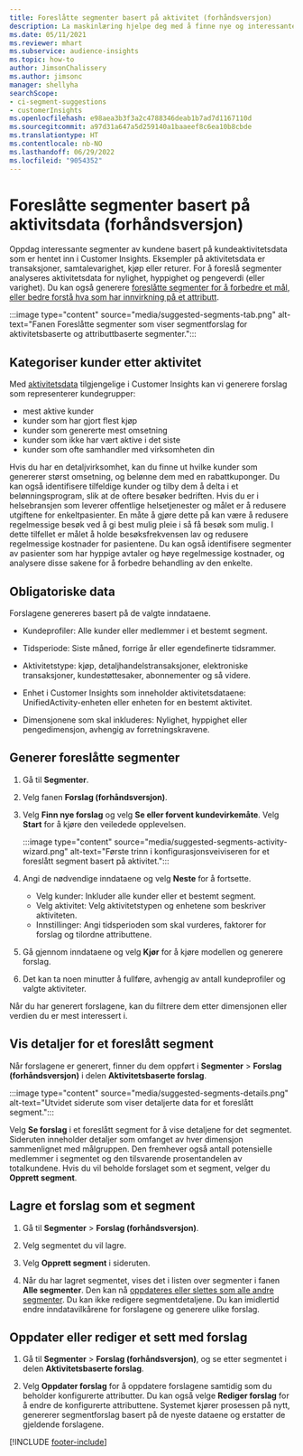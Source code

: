 ```yaml
---
title: Foreslåtte segmenter basert på aktivitet (forhåndsversjon)
description: La maskinlæring hjelpe deg med å finne nye og interessante segmenter basert på kundeaktivitet.
ms.date: 05/11/2021
ms.reviewer: mhart
ms.subservice: audience-insights
ms.topic: how-to
author: JimsonChalissery
ms.author: jimsonc
manager: shellyha
searchScope:
- ci-segment-suggestions
- customerInsights
ms.openlocfilehash: e98aea3b3f3a2c4788346deab1b7ad7d1167110d
ms.sourcegitcommit: a97d31a647a5d259140a1baaeef8c6ea10b8cbde
ms.translationtype: HT
ms.contentlocale: nb-NO
ms.lasthandoff: 06/29/2022
ms.locfileid: "9054352"
---
```

# <a name="suggested-segments-based-on-activity-data-preview"></a>Foreslåtte segmenter basert på aktivitsdata (forhåndsversjon)

Oppdag interessante segmenter av kundene basert på kundeaktivitetsdata som er hentet inn i Customer Insights. Eksempler på aktivitetsdata er transaksjoner, samtalevarighet, kjøp eller returer. For å foreslå segmenter analyseres aktivitetsdata for nylighet, hyppighet og pengeverdi (eller varighet). Du kan også generere [foreslåtte segmenter for å forbedre et mål, eller bedre forstå hva som har innvirkning på et attributt](suggested-segments.md).

:::image type="content" source="media/suggested-segments-tab.png" alt-text="Fanen Foreslåtte segmenter som viser segmentforslag for aktivitetsbaserte og attributtbaserte segmenter.":::

## <a name="categorize-customers-by-activity"></a>Kategoriser kunder etter aktivitet

Med [aktivitetsdata](activities.md) tilgjengelige i Customer Insights kan vi generere forslag som representerer kundegrupper:

- mest aktive kunder 
- kunder som har gjort flest kjøp 
- kunder som genererte mest omsetning 
- kunder som ikke har vært aktive i det siste 
- kunder som ofte samhandler med virksomheten din  

Hvis du har en detaljvirksomhet, kan du finne ut hvilke kunder som genererer størst omsetning, og belønne dem med en rabattkuponger. Du kan også identifisere tilfeldige kunder og tilby dem å delta i et belønningsprogram, slik at de oftere besøker bedriften.
Hvis du er i helsebransjen som leverer offentlige helsetjenester og målet er å redusere utgiftene for enkeltpasienter. En måte å gjøre dette på kan være å redusere regelmessige besøk ved å gi best mulig pleie i så få besøk som mulig. I dette tilfellet er målet å holde besøksfrekvensen lav og redusere regelmessige kostnader for pasientene. Du kan også identifisere segmenter av pasienter som har hyppige avtaler og høye regelmessige kostnader, og analysere disse sakene for å forbedre behandling av den enkelte. 

## <a name="required-data"></a>Obligatoriske data

Forslagene genereres basert på de valgte inndataene. 

- Kundeprofiler: Alle kunder eller medlemmer i et bestemt segment. 

- Tidsperiode: Siste måned, forrige år eller egendefinerte tidsrammer.

- Aktivitetstype: kjøp, detaljhandelstransaksjoner, elektroniske transaksjoner, kundestøttesaker, abonnementer og så videre.  

- Enhet i Customer Insights som inneholder aktivitetsdataene: UnifiedActivity-enheten eller enheten for en bestemt aktivitet. 

- Dimensjonene som skal inkluderes: Nylighet, hyppighet eller pengedimensjon, avhengig av forretningskravene.

## <a name="generate-suggested-segments"></a>Generer foreslåtte segmenter

1. Gå til **Segmenter**.

1. Velg fanen **Forslag (forhåndsversjon)**.

1. Velg **Finn nye forslag** og velg **Se eller forvent kundevirkemåte**. Velg **Start** for å kjøre den veiledede opplevelsen.

   :::image type="content" source="media/suggested-segments-activity-wizard.png" alt-text="Første trinn i konfigurasjonsveiviseren for et foreslått segment basert på aktivitet.":::

1. Angi de nødvendige inndataene og velg **Neste** for å fortsette.

   - Velg kunder: Inkluder alle kunder eller et bestemt segment.
   - Velg aktivitet: Velg aktivitetstypen og enhetene som beskriver aktiviteten.
   - Innstillinger: Angi tidsperioden som skal vurderes, faktorer for forslag og tilordne attributtene.

1. Gå gjennom inndataene og velg **Kjør** for å kjøre modellen og generere forslag.

1. Det kan ta noen minutter å fullføre, avhengig av antall kundeprofiler og valgte aktiviteter. 

Når du har generert forslagene, kan du filtrere dem etter dimensjonen eller verdien du er mest interessert i. 

## <a name="view-details-of-a-suggested-segment"></a>Vis detaljer for et foreslått segment

Når forslagene er generert, finner du dem oppført i **Segmenter** > **Forslag (forhåndsversjon)** i delen **Aktivitetsbaserte forslag**.

:::image type="content" source="media/suggested-segments-details.png" alt-text="Utvidet siderute som viser detaljerte data for et foreslått segment.":::

Velg **Se forslag** i et foreslått segment for å vise detaljene for det segmentet. Sideruten inneholder detaljer som omfanget av hver dimensjon sammenlignet med målgruppen. Den fremhever også antall potensielle medlemmer i segmentet og den tilsvarende prosentandelen av totalkundene. Hvis du vil beholde forslaget som et segment, velger du **Opprett segment**.    

## <a name="save-a-suggestion-as-a-segment"></a>Lagre et forslag som et segment

1. Gå til **Segmenter** > **Forslag (forhåndsversjon)**.

1. Velg segmentet du vil lagre. 

1. Velg **Opprett segment** i sideruten. 

1. Når du har lagret segmentet, vises det i listen over segmenter i fanen **Alle segmenter**. Den kan nå [oppdateres eller slettes som alle andre segmenter](segments.md). Du kan ikke redigere segmentdetaljene. Du kan imidlertid endre inndatavilkårene for forslagene og generere ulike forslag.

## <a name="refresh-or-edit-a-set-of-suggestions"></a>Oppdater eller rediger et sett med forslag

1. Gå til **Segmenter** > **Forslag (forhåndsversjon)**, og se etter segmentet i delen **Aktivitetsbaserte forslag**.

1. Velg **Oppdater forslag** for å oppdatere forslagene samtidig som du beholder konfigurerte attributter. Du kan også velge **Rediger forslag** for å endre de konfigurerte attributtene. Systemet kjører prosessen på nytt, genererer segmentforslag basert på de nyeste dataene og erstatter de gjeldende forslagene.

[!INCLUDE [footer-include](includes/footer-banner.md)]
